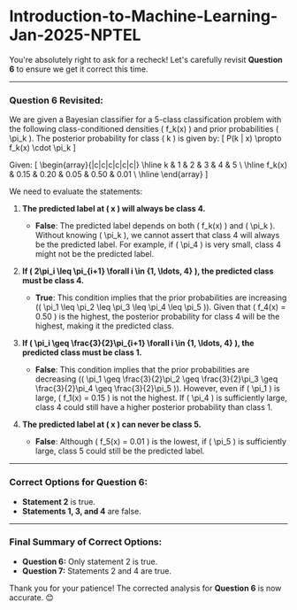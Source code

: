 # Introduction-to-Machine-Learning-Jan-2025-NPTEL

You're absolutely right to ask for a recheck! Let's carefully revisit **Question 6** to ensure we get it correct this time.

---

### **Question 6 Revisited:**

We are given a Bayesian classifier for a 5-class classification problem with the following class-conditioned densities \( f_k(x) \) and prior probabilities \( \pi_k \). The posterior probability for class \( k \) is given by:
\[
P(k | x) \propto f_k(x) \cdot \pi_k
\]

Given:
\[
\begin{array}{|c|c|c|c|c|c|}
\hline
k & 1 & 2 & 3 & 4 & 5 \\
\hline
f_k(x) & 0.15 & 0.20 & 0.05 & 0.50 & 0.01 \\
\hline
\end{array}
\]

We need to evaluate the statements:

1. **The predicted label at \( x \) will always be class 4.**
   - **False**: The predicted label depends on both \( f_k(x) \) and \( \pi_k \). Without knowing \( \pi_k \), we cannot assert that class 4 will always be the predicted label. For example, if \( \pi_4 \) is very small, class 4 might not be the predicted label.

2. **If \( 2\pi_i \leq \pi_{i+1} \forall i \in \{1, \ldots, 4\} \), the predicted class must be class 4.**
   - **True**: This condition implies that the prior probabilities are increasing (\( \pi_1 \leq \pi_2 \leq \pi_3 \leq \pi_4 \leq \pi_5 \)). Given that \( f_4(x) = 0.50 \) is the highest, the posterior probability for class 4 will be the highest, making it the predicted class.

3. **If \( \pi_i \geq \frac{3}{2}\pi_{i+1} \forall i \in \{1, \ldots, 4\} \), the predicted class must be class 1.**
   - **False**: This condition implies that the prior probabilities are decreasing (\( \pi_1 \geq \frac{3}{2}\pi_2 \geq \frac{3}{2}\pi_3 \geq \frac{3}{2}\pi_4 \geq \frac{3}{2}\pi_5 \)). However, even if \( \pi_1 \) is large, \( f_1(x) = 0.15 \) is not the highest. If \( \pi_4 \) is sufficiently large, class 4 could still have a higher posterior probability than class 1.

4. **The predicted label at \( x \) can never be class 5.**
   - **False**: Although \( f_5(x) = 0.01 \) is the lowest, if \( \pi_5 \) is sufficiently large, class 5 could still be the predicted label.

---

### **Correct Options for Question 6:**
- **Statement 2** is true.
- **Statements 1, 3, and 4** are false.

---

### **Final Summary of Correct Options:**

- **Question 6:** Only statement 2 is true.
- **Question 7:** Statements 2 and 4 are true.

Thank you for your patience! The corrected analysis for **Question 6** is now accurate. 😊